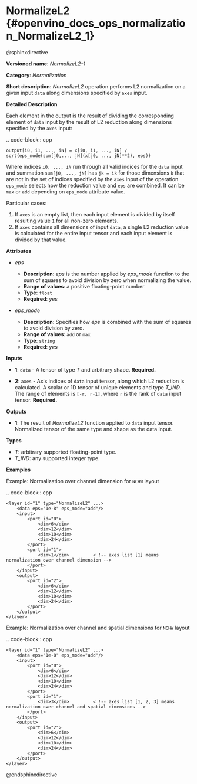 # NormalizeL2 {#openvino_docs_ops_normalization_NormalizeL2_1}

@sphinxdirective


**Versioned name**: *NormalizeL2-1*

**Category**: *Normalization*

**Short description**: *NormalizeL2* operation performs L2 normalization on a given input ``data`` along dimensions specified by ``axes`` input.

**Detailed Description**

Each element in the output is the result of dividing the corresponding element of ``data`` input by the result of L2 reduction along dimensions specified by the ``axes`` input:

.. code-block::  cpp

    output[i0, i1, ..., iN] = x[i0, i1, ..., iN] / sqrt(eps_mode(sum[j0,..., jN](x[j0, ..., jN]**2), eps))

Where indices ``i0, ..., iN`` run through all valid indices for the ``data`` input and summation ``sum[j0, ..., jN]`` has ``jk = ik`` for those dimensions ``k`` that are not in the set of indices specified by the ``axes`` input of the operation.
``eps_mode`` selects how the reduction value and ``eps`` are combined. It can be ``max`` or ``add`` depending on ``eps_mode`` attribute value.

Particular cases:

1. If ``axes`` is an empty list, then each input element is divided by itself resulting value ``1`` for all non-zero elements.
2. If ``axes`` contains all dimensions of input ``data``, a single L2 reduction value is calculated for the entire input tensor and each input element is divided by that value.


**Attributes**

* *eps*

  * **Description**: *eps* is the number applied by *eps_mode* function to the sum of squares to avoid division by zero when normalizing the value.
  * **Range of values**: a positive floating-point number
  * **Type**: ``float``
  * **Required**: *yes*

* *eps_mode*

  * **Description**: Specifies how *eps* is combined with the sum of squares to avoid division by zero.
  * **Range of values**: ``add`` or ``max``
  * **Type**: ``string``
  * **Required**: *yes*

**Inputs**

* **1**: ``data`` - A tensor of type *T* and arbitrary shape. **Required.**

* **2**: ``axes`` - Axis indices of ``data`` input tensor, along which L2 reduction is calculated. A scalar or 1D tensor of unique elements and type *T_IND*. The range of elements is ``[-r, r-1]``, where ``r`` is the rank of ``data`` input tensor. **Required.**

**Outputs**

* **1**: The result of *NormalizeL2* function applied to ``data`` input tensor. Normalized tensor of the same type and shape as the data input.

**Types**

* *T*: arbitrary supported floating-point type.
* *T_IND*: any supported integer type.

**Examples**

Example: Normalization over channel dimension for ``NCHW`` layout

.. code-block::  cpp

    <layer id="1" type="NormalizeL2" ...>
        <data eps="1e-8" eps_mode="add"/>
        <input>
            <port id="0">
                <dim>6</dim>
                <dim>12</dim>
                <dim>10</dim>
                <dim>24</dim>
            </port>
            <port id="1">
                <dim>1</dim>         < !-- axes list [1] means normalization over channel dimension -->
            </port>
        </input>
        <output>
            <port id="2">
                <dim>6</dim>
                <dim>12</dim>
                <dim>10</dim>
                <dim>24</dim>
            </port>
        </output>
    </layer>


Example: Normalization over channel and spatial dimensions for ``NCHW`` layout

.. code-block::  cpp

    <layer id="1" type="NormalizeL2" ...>
        <data eps="1e-8" eps_mode="add"/>
        <input>
            <port id="0">
                <dim>6</dim>
                <dim>12</dim>
                <dim>10</dim>
                <dim>24</dim>
            </port>
            <port id="1">
                <dim>3</dim>         < !-- axes list [1, 2, 3] means normalization over channel and spatial dimensions -->
            </port>
        </input>
        <output>
            <port id="2">
                <dim>6</dim>
                <dim>12</dim>
                <dim>10</dim>
                <dim>24</dim>
            </port>
        </output>
    </layer>


@endsphinxdirective

